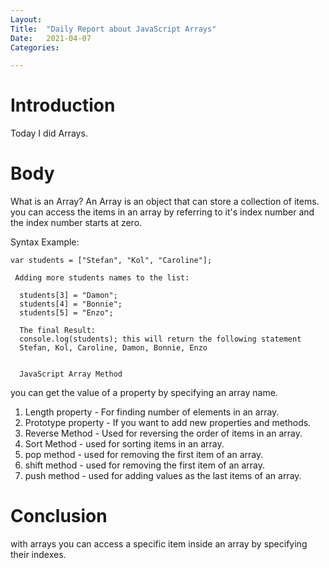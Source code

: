 ```yaml
---
Layout:
Title:	"Daily Report about JavaScript Arrays"
Date:	2021-04-07
Categories:

---
```


# Introduction
Today I did Arrays.

# Body

What is an Array?
An Array is an object that can store a collection of items.
you can access the items in an array by referring to it's index
number and the index number starts at zero.

  Syntax Example:

    var students = ["Stefan", "Kol", "Caroline"];

     Adding more students names to the list:
      
      students[3] = "Damon";
      students[4] = "Bonnie";
      students[5] = "Enzo";

      The final Result:
      console.log(students); this will return the following statement
      Stefan, Kol, Caroline, Damon, Bonnie, Enzo
     

      JavaScript Array Method

you can get the value of a property by specifying an array name.
 1. Length property - For finding number of elements in an array.
 2. Prototype property - If you want to add new properties and methods.
 3. Reverse Method - Used for reversing the order of items in an array.
 4. Sort Method - used for sorting items in an array.
 5. pop method - used for removing the first item of an array.
 6. shift method - used for removing the first item of an array.
 7. push method - used for adding values as the last items of an array.

# Conclusion
with arrays you can access a specific item inside an array by specifying their indexes. 